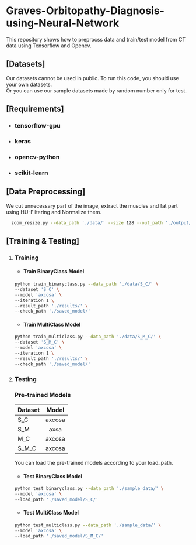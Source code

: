 # Graves-Orbitopathy-Diagnosis-using-Neural-Network
This repository shows how to preprocss data and train/test model from CT data using Tensorflow and Opencv.

## [Datasets]
Our datasets cannot be used in public. To run this code, you should use your own datasets.  
Or you can use our sample datasets made by random number only for test.  

## [Requirements]
* ### tensorflow-gpu
* ### keras 
* ### opencv-python
* ### scikit-learn

## [Data Preprocessing]
We cut unnecessary part of the image, extract the muscles and fat part using HU-Filtering and Normalize them.

``` bash
  zoom_resize.py --data_path './data/' --size 128 --out_path './output/'
```

## [Training & Testing]
1. ### Training
    - #### Train BinaryClass Model
    ``` bash
    python train_binaryclass.py --data_path './data/S_C/' \
    --dataset 'S_C' \
    --model 'axcosa' \
    --iteration 1 \
    --result_path './results/' \
    --check_path './saved_model/'
    ```
    
    - #### Train MultiClass Model
    ``` bash
    python train_multiclass.py --data_path './data/S_M_C/' \
    --dataset 'S_M_C' \
    --model 'axcosa' \
    --iteration 1 \
    --result_path './results/' \
    --check_path './saved_model/'
    ```

2. ### Testing
    ### Pre-trained Models
    | Dataset | Model |
    |---|:---:|
    | S_C |  axcosa |
    | S_M |  axsa |
    | M_C |  axcosa |
    | S_M_C | axcosa |

    You can load the pre-trained models according to your load_path.
    
    - #### Test BinaryClass Model
    ``` bash
    python test_binaryclass.py --data_path './sample_data/' \
    --model 'axcosa' \
    --load_path './saved_model/S_C/'
    ```

    - #### Test MultiClass Model
    ``` bash
    python test_multiclass.py --data_path './sample_data/' \
    --model 'axcosa' \
    --load_path './saved_model/S_M_C/'

